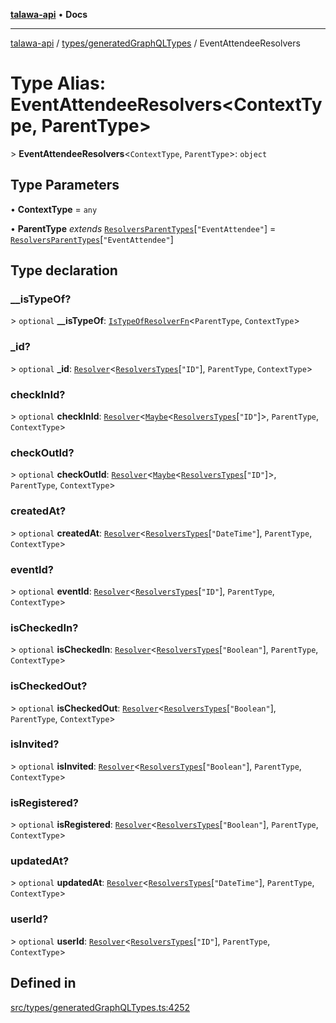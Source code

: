 [**talawa-api**](../../../README.md) • **Docs**

***

[talawa-api](../../../modules.md) / [types/generatedGraphQLTypes](../README.md) / EventAttendeeResolvers

# Type Alias: EventAttendeeResolvers\<ContextType, ParentType\>

\> **EventAttendeeResolvers**\<`ContextType`, `ParentType`\>: `object`

## Type Parameters

• **ContextType** = `any`

• **ParentType** *extends* [`ResolversParentTypes`](ResolversParentTypes.md)\[`"EventAttendee"`\] = [`ResolversParentTypes`](ResolversParentTypes.md)\[`"EventAttendee"`\]

## Type declaration

### \_\_isTypeOf?

\> `optional` **\_\_isTypeOf**: [`IsTypeOfResolverFn`](IsTypeOfResolverFn.md)\<`ParentType`, `ContextType`\>

### \_id?

\> `optional` **\_id**: [`Resolver`](Resolver.md)\<[`ResolversTypes`](ResolversTypes.md)\[`"ID"`\], `ParentType`, `ContextType`\>

### checkInId?

\> `optional` **checkInId**: [`Resolver`](Resolver.md)\<[`Maybe`](Maybe.md)\<[`ResolversTypes`](ResolversTypes.md)\[`"ID"`\]\>, `ParentType`, `ContextType`\>

### checkOutId?

\> `optional` **checkOutId**: [`Resolver`](Resolver.md)\<[`Maybe`](Maybe.md)\<[`ResolversTypes`](ResolversTypes.md)\[`"ID"`\]\>, `ParentType`, `ContextType`\>

### createdAt?

\> `optional` **createdAt**: [`Resolver`](Resolver.md)\<[`ResolversTypes`](ResolversTypes.md)\[`"DateTime"`\], `ParentType`, `ContextType`\>

### eventId?

\> `optional` **eventId**: [`Resolver`](Resolver.md)\<[`ResolversTypes`](ResolversTypes.md)\[`"ID"`\], `ParentType`, `ContextType`\>

### isCheckedIn?

\> `optional` **isCheckedIn**: [`Resolver`](Resolver.md)\<[`ResolversTypes`](ResolversTypes.md)\[`"Boolean"`\], `ParentType`, `ContextType`\>

### isCheckedOut?

\> `optional` **isCheckedOut**: [`Resolver`](Resolver.md)\<[`ResolversTypes`](ResolversTypes.md)\[`"Boolean"`\], `ParentType`, `ContextType`\>

### isInvited?

\> `optional` **isInvited**: [`Resolver`](Resolver.md)\<[`ResolversTypes`](ResolversTypes.md)\[`"Boolean"`\], `ParentType`, `ContextType`\>

### isRegistered?

\> `optional` **isRegistered**: [`Resolver`](Resolver.md)\<[`ResolversTypes`](ResolversTypes.md)\[`"Boolean"`\], `ParentType`, `ContextType`\>

### updatedAt?

\> `optional` **updatedAt**: [`Resolver`](Resolver.md)\<[`ResolversTypes`](ResolversTypes.md)\[`"DateTime"`\], `ParentType`, `ContextType`\>

### userId?

\> `optional` **userId**: [`Resolver`](Resolver.md)\<[`ResolversTypes`](ResolversTypes.md)\[`"ID"`\], `ParentType`, `ContextType`\>

## Defined in

[src/types/generatedGraphQLTypes.ts:4252](https://github.com/PalisadoesFoundation/talawa-api/blob/92443bb6a5ff3ed66457149a509401986a82e570/src/types/generatedGraphQLTypes.ts#L4252)
